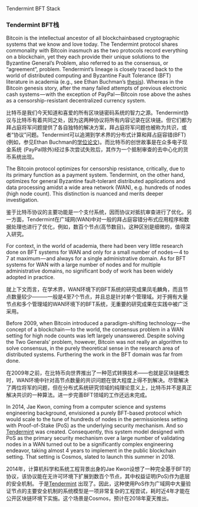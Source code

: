 Tendermint BFT Stack### Tendermint BFT栈Bitcoin is the intellectual ancestor of all blockchainbased cryptographic systems that we know and love today. The Tendermint protocol shares commonality with Bitcoin inasmuch as the two protocols record everything on a blockchain, yet they each provide their unique solutions to the Byzantine General’s Problem, also referred to as the consensus, or “agreement”, problem. Tendermint’s lineage is closely traced back to the world of distributed computing and Byzantine Fault Tolerance (BFT) literature in academia (e.g., see Ethan Buchman’s [thesis]( https://atrium.lib.uoguelph.ca/xmlui/bitstream/handle/10214/9769/Buchman_Ethan_201606_MAsc.pdf)). Whereas in the Bitcoin genesis story, after the many failed attempts of previous electronic cash systems — with the exception of PayPal — Bitcoin rose above the ashes as a censorship-resistant decentralized currency system.比特币是我们今天知道和喜爱的所有区块链密码系统的智力之源。Tendermint协议与比特币有着共同之处，因为这两种协议将所有内容记录在区块链。但它们都为拜占庭将军问题提供了各自独特的解决方案，拜占庭将军问题也被称为共识，或者“协议”问题。Tendermint可以追溯到学术界的分布式计算和拜占庭容错(BFT) (例如，参见Ethan Buchman的[学位论文]( https://atrium.lib.uoguelph.ca/xmlui/bitstream/handle/10214/9769/Buchman_Ethan_201606_MAsc.pdf))。而比特币的创世故事是在众多电子现金系统  (PayPal除外)经过多次尝试失败后，其作为一个抵制审查的去中心化的货币系统出现。The Bitcoin protocol optimizes for censorship resistance, critically, due to its primary function as a payment system. Tendermint, on the other hand, optimizes for general Byzantine fault-tolerant distributed applications and data processing amidst a wide area network (WAN), e.g. hundreds of nodes (high node count). This distinction is nuanced and merits deeper investigation.鉴于比特币协议的主要功能是一个支付系统，因而协议对抵抗审查进行了优化。另一方面，Tendermint在广域网(WAN)中对一般的拜占庭容错分布式应用程序和数据处理也进行了优化，例如，数百个节点(高节数目)。这种区别是细微的，值得深入研究。For context, in the world of academia, there had been very little research done on BFT systems for WAN and only for a small number of nodes — 4 to 7 at maximum — and always for a single administrative domain. As for BFT systems for WAN with a large number of nodes and for multiple administrative domains, no significant body of work has been widely adopted in practice.就上下文而言，在学术界，WAN环境下的BFT系统的研究成果凤毛麟角，而且节点数量较少———一般是4至7个节点，并且总是针对单个管理域。对于拥有大量节点和多个管理域的WAN环境下的BFT系统，无重要的研究成果在实践中被广泛采用。Before 2009, when Bitcoin introduced a paradigm-shifting technology — the concept of a blockchain — to the world, the consensus problem in a WAN setting for high node counts was left largely unanswered. Despite solving the Two Generals’ problem, however, Bitcoin was not really an algorithm to solve consensus, in the purely theoretical sense in the research area of distributed systems. Furthering the work in the BFT domain was far from done.在2009年之前，在比特币向世界推出了一种范式转换技术——也就是区块链概念时，WAN环境中针对高节点数量的共识问题在很大程度上得不到解决。尽管解决了两位将军的问题，但在分布式系统研究领域的纯理论意义上，比特币并不是真正解决共识的一种算法。进一步完善BFT领域的工作还远未完成。In 2014, Jae Kwon, coming from a computer science and systems engineering background, envisioned a purely BFT-based protocol which would scale to the tune of hundreds of nodes in the permissionless setting with Proof-of-Stake (PoS) as the underlying security mechanism. And so [Tendermint]( https://tendermint.com/static/docs/tendermint.pdf) was created. Consequently, this system model designed with PoS as the primary security mechanism over a large number of validating nodes in a WAN turned out to be a significantly complex engineering endeavor, taking almost 4 years to implement in the public blockchain setting. That setting is Cosmos, slated to launch this summer in 2018.2014年，计算机科学和系统工程背景出身的Jae Kwon设想了一种完全基于BFT的协议，该协议能在无许可环境下扩展到数百个节点，其中权益证明(PoS)作为底层的安全机制。于是[Tendermint](https://tendermint.com/static/docs/tendermint.pdf) 出现了。因此，这种使用PoS作为广域网中大量验证节点的主要安全机制的系统模型是一项非常复杂的工程尝试，耗时近4年才能在公开区块链环境下实施。这个场景是Cosmos，预计在2018年夏天推出。